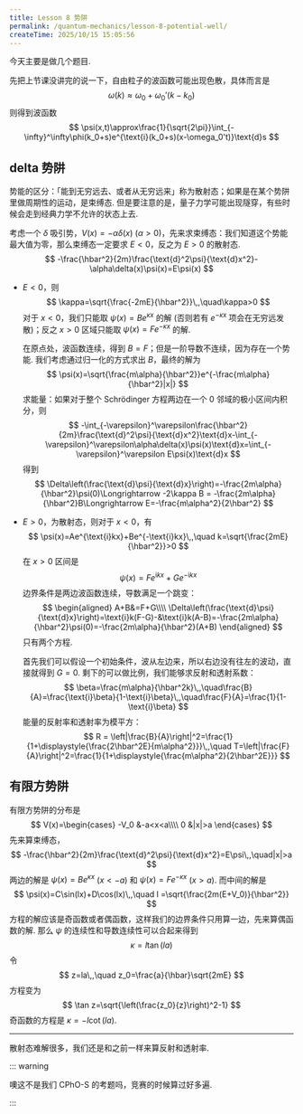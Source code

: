 ```yaml
---
title: Lesson 8 势阱
permalink: /quantum-mechanics/lesson-8-potential-well/
createTime: 2025/10/15 15:05:56
---
```

今天主要是做几个题目.

先把上节课没讲完的说一下，自由粒子的波函数可能出现色散，具体而言是
$$
\omega(k) \approx \omega_0 + \omega_0'(k-k_0)
$$
则得到波函数
$$
\psi(x,t)\approx\frac{1}{\sqrt{2\pi}}\int_{-\infty}^\infty\phi(k_0+s)e^{\text{i}(k_0+s)(x-\omega_0't)}\text{d}s
$$

## delta 势阱

势能的区分：「能到无穷远去、或者从无穷远来」称为散射态；如果是在某个势阱里做周期性的运动，是束缚态. 但是要注意的是，量子力学可能出现隧穿，有些时候会走到经典力学不允许的状态上去.

考虑一个 $\delta$ 吸引势，$V(x)=-\alpha\delta(x)$ ($\alpha>0$)，先来求束缚态：我们知道这个势能最大值为零，那么束缚态一定要求 $E<0$，反之为 $E>0$ 的散射态.
$$
-\frac{\hbar^2}{2m}\frac{\text{d}^2\psi}{\text{d}x^2}-\alpha\delta(x)\psi(x)=E\psi(x)
$$

* $E<0$，则
  $$
  \kappa=\sqrt{\frac{-2mE}{\hbar^2}}\,,\quad\kappa>0
  $$
  对于 $x<0$，我们只能取 $\psi(x)=Be^{\kappa x}$ 的解 (否则若有 $e^{-\kappa x}$ 项会在无穷远发散)；反之 $x>0$ 区域只能取 $\psi(x)=Fe^{-\kappa x}$ 的解.

  在原点处，波函数连续，得到 $B=F$；但是一阶导数不连续，因为存在一个势能. 我们考虑通过归一化的方式求出 $B$，最终的解为
  $$
  \psi(x)=\sqrt{\frac{m\alpha}{\hbar^2}}e^{-\frac{m\alpha}{\hbar^2}|x|}
  $$
  求能量：如果对于整个 Schrödinger 方程两边在一个 $0$ 邻域的极小区间内积分，则
  $$
  -\int_{-\varepsilon}^\varepsilon\frac{\hbar^2}{2m}\frac{\text{d}^2\psi}{\text{d}x^2}\text{d}x-\int_{-\varepsilon}^\varepsilon\alpha\delta(x)\psi(x)\text{d}x=\int_{-\varepsilon}^\varepsilon E\psi(x)\text{d}x
  $$
  得到
  $$
  \Delta\left(\frac{\text{d}\psi}{\text{d}x}\right)=-\frac{2m\alpha}{\hbar^2}\psi(0)\Longrightarrow -2\kappa B = -\frac{2m\alpha}{\hbar^2}B\Longrightarrow E=-\frac{m\alpha^2}{2\hbar^2}
  $$

* $E>0$，为散射态，则对于 $x<0$，有
  $$
  \psi(x)=Ae^{\text{i}kx}+Be^{-\text{i}kx}\,,\quad k=\sqrt{\frac{2mE}{\hbar^2}}>0
  $$
  在 $x>0$ 区间是
  $$
  \psi(x)=Fe^{\text{i}kx}+Ge^{-\text{i}kx}
  $$
  边界条件是两边波函数连续，导数满足一个跳变：
  $$
  \begin{aligned}
  A+B&=F+G\\\\
  \Delta\left(\frac{\text{d}\psi}{\text{d}x}\right)=\text{i}k(F-G)-&\text{i}k(A-B)=-\frac{2m\alpha}{\hbar^2}\psi(0)=-\frac{2m\alpha}{\hbar^2}(A+B)
  \end{aligned}
  $$
  只有两个方程.

  首先我们可以假设一个初始条件，波从左边来，所以右边没有往左的波动，直接就得到 $G=0$. 剩下的可以做比例，我们能够求反射和透射系数：
  $$
  \beta=\frac{m\alpha}{\hbar^2k}\,,\quad\frac{B}{A}=\frac{\text{i}\beta}{1-\text{i}\beta}\,,\quad\frac{F}{A}=\frac{1}{1-\text{i}\beta}
  $$
  能量的反射率和透射率为模平方：
  $$
  R = \left|\frac{B}{A}\right|^2=\frac{1}{1+\displaystyle{\frac{2\hbar^2E}{m\alpha^2}}}\,,\quad T=\left|\frac{F}{A}\right|^2=\frac{1}{1+\displaystyle{\frac{m\alpha^2}{2\hbar^2E}}}
  $$

## 有限方势阱

有限方势阱的分布是
$$
V(x)=\begin{cases}
-V_0 &-a<x<a\\\\
0 &|x|>a
\end{cases}
$$
先来算束缚态，
$$
-\frac{\hbar^2}{2m}\frac{\text{d}^2\psi}{\text{d}x^2}=E\psi\,,\quad|x|>a
$$
两边的解是 $\psi(x)=Be^{\kappa x}$ ($x<-a$) 和 $\psi(x)=Fe^{-\kappa x}$ ($x>a$). 而中间的解是
$$
\psi(x)=C\sin(lx)+D\cos(lx)\,,\quad l =\sqrt{\frac{2m(E+V_0)}{\hbar^2}}
$$
方程的解应该是奇函数或者偶函数，这样我们的边界条件只用算一边，先来算偶函数的解. 那么 $\psi$ 的连续性和导数连续性可以合起来得到
$$
\kappa = l\tan(la)
$$
令
$$
z=la\,,\quad z_0=\frac{a}{\hbar}\sqrt{2mE}
$$
方程变为
$$
\tan z=\sqrt{\left(\frac{z_0}{z}\right)^2-1}
$$
奇函数的方程是 $\kappa=-l\cot(la)$.

---

散射态难解很多，我们还是和之前一样来算反射和透射率.

::: warning

噢这不是我们 CPhO-S 的考题吗，竞赛的时候算过好多遍.

:::